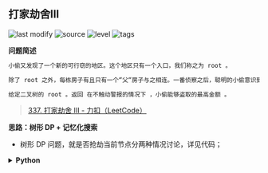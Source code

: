 ## 打家劫舍III
<!--START_SECTION:badge-->

![last modify](https://img.shields.io/static/v1?label=last%20modify&message=2022-10-13%2019%3A16%3A07&color=yellowgreen&style=flat-square)
![source](https://img.shields.io/static/v1?label=source&message=LeetCode&color=green&style=flat-square)
![level](https://img.shields.io/static/v1?label=level&message=%E4%B8%AD%E7%AD%89&color=yellow&style=flat-square)
![tags](https://img.shields.io/static/v1?label=tags&message=TreeDP&color=orange&style=flat-square)

<!--END_SECTION:badge-->
<!--info
tags: [TreeDP]
source: LeetCode
level: 中等
number: '0337'
name: 打家劫舍III
companies: []
-->

<summary><b>问题简述</b></summary>

```txt
小偷又发现了一个新的可行窃的地区。这个地区只有一个入口，我们称之为 root 。

除了 root 之外，每栋房子有且只有一个“父“房子与之相连。一番侦察之后，聪明的小偷意识到“这个地方的所有房屋的排列类似于一棵二叉树”。 如果 两个直接相连的房子在同一天晚上被打劫 ，房屋将自动报警。

给定二叉树的 root 。返回 在不触动警报的情况下 ，小偷能够盗取的最高金额 。
```
> [337. 打家劫舍 III - 力扣（LeetCode）](https://leetcode-cn.com/problems/house-robber-iii/)

<!-- 
<details><summary><b>详细描述</b></summary>

```txt
```

</details>
-->


<!-- <div align="center"><img src="../../../_assets/xxx.png" height="300" /></div> -->

<summary><b>思路：树形 DP + 记忆化搜索</b></summary>

- 树形 DP 问题，就是否抢劫当前节点分两种情况讨论，详见代码；

<details><summary><b>Python</b></summary>

```python
# Definition for a binary tree node.
# class TreeNode:
#     def __init__(self, val=0, left=None, right=None):
#         self.val = val
#         self.left = left
#         self.right = right
class Solution:
    def rob(self, root: TreeNode) -> int:

        from functools import lru_cache

        @lru_cache(maxsize=None)
        def dfs(x):
            # 空节点
            if not x: return 0
            # 叶节点
            if not x.left and not x.right: return x.val

            # 不抢当前节点
            r1 = dfs(x.left) + dfs(x.right)
            # 抢当前节点
            r2 = x.val
            if x.left:
                r2 += dfs(x.left.left) + dfs(x.left.right)
            if x.right:
                r2 += dfs(x.right.left) + dfs(x.right.right)
            
            return max(r1, r2)
        
        return dfs(root)
```

</details>

